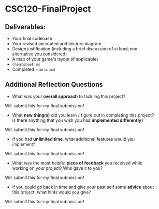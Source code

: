 # CSC120-FinalProject

## Deliverables:
 - Your final codebase
 - Your revised annotated architecture diagram
 - Design justification (including a brief discussion of at least one alternative you considered)
 - A map of your game's layout (if applicable)
 - `cheatsheet.md`
 - Completed `rubric.md`
  
## Additional Reflection Questions

 - What was your **overall approach** to tackling this project?

Will submit this for my final submission! 

 - What **new thing(s)** did you learn / figure out in completing this project? Is there anything that you wish you had **implemented differently**?

Will submit this for my final submission! 


 - If you had **unlimited time**, what additional features would you implement?

Will submit this for my final submission! 


 - What was the most helpful **piece of feedback** you received while working on your project? Who gave it to you?

Will submit this for my final submission! 
 

 - If you could go back in time and give your past self some **advice** about this project, what hints would you give?

 Will submit this for my final submission! 

